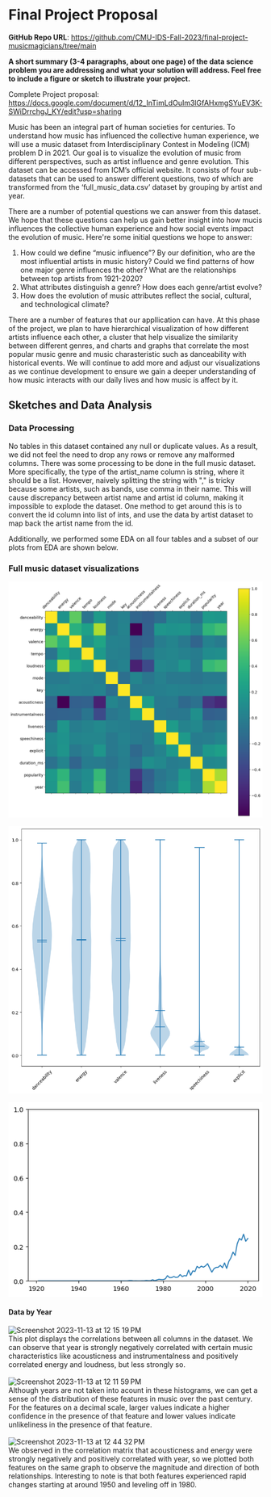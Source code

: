 # Final Project Proposal

**GitHub Repo URL**: https://github.com/CMU-IDS-Fall-2023/final-project-musicmagicians/tree/main

**A short summary (3-4 paragraphs, about one page) of the data science problem you are addressing and what your solution will address. Feel free to include a figure or sketch to illustrate your project.**

Complete Project proposal: https://docs.google.com/document/d/12_InTimLdOuIm3lGfAHxmgSYuEV3K-SWiDrrchgJ_KY/edit?usp=sharing

Music has been an integral part of human societies for centuries. To understand how music has influenced the collective human experience, we will use a music dataset from Interdisciplinary Contest in Modeling (ICM) problem D in 2021. Our goal is to visualize the evolution of music from different perspectives, such as artist influence and genre evolution. This dataset can be accessed from ICM’s official website. It consists of four sub-datasets that can be used to answer different questions, two of which are transformed from the ‘full_music_data.csv’ dataset by grouping by artist and year.

There are a number of potential questions we can answer from this dataset. We hope that these questions can help us gain better insight into how mucis influences the collective human experience and how social events impact the evolution of music. Here're some initial questions we hope to answer:

1. How could we define “music influence”? By our definition, who are the most influential artists in music history? Could we find patterns of how one major genre influences the other? What are the relationships between top artists from 1921-2020?
2. What attributes distinguish a genre? How does each genre/artist evolve? 
3. How does the evolution of music attributes reflect the social, cultural, and technological climate?

There are a number of features that our appllication can have. At this phase of the project, we plan to have hierarchical visualization of how different artists influence each other, a cluster that help visualize the similarity between different genres, and charts and graphs that correlate the most popular music genre and music charasteristic such as danceability with historical events. We will continue to add more and adjust our visualizations as we continue development to ensure we gain a deeper understanding of how music interacts with our daily lives and how music is affect by it. 

## Sketches and Data Analysis
### Data Processing
No tables in this dataset contained any null or duplicate values. As a result, we did not feel the need to drop any rows or remove any malformed columns. There was some processing to be done in the full music dataset. More specifically, the type of the artist_name column is string, where it should be a list. However, naively splitting the string with "," is tricky because some artists, such as bands, use comma in their name. This will cause discrepancy between artist name and artist id column, making it impossible to explode the dataset. One method to get around this is to convert the id column into list of ints, and use the data by artist dataset to map back the artist name from the id. 

Additionally, we performed some EDA on all four tables and a subset of our plots from EDA are shown below.

### Full music dataset visualizations
![This plot displays the correlation between numeric features in the dataset](eda_notebooks/images/full_music_corr.png "Full music dataset correlation")


![This plot displays the violin plot that shows the distribution of selected features](eda_notebooks/images/full_music_violin.png "Selected features distribution")


![This plot shows year vs mean explicit in the aggregated-by-year full dataset. More recent songs are more explicit.](eda_notebooks/images/full_music_year_explicit.png "Year vs Explicit")


#### Data by Year


<img width="650" alt="Screenshot 2023-11-13 at 12 15 19 PM" src="https://github.com/CMU-IDS-Fall-2023/final-project-musicmagicians/assets/80061658/b3b83777-e09b-4d9c-b05c-47fb4f868013">
<br>
This plot displays the correlations between all columns in the dataset. We can observe that year is strongly negatively correlated with certain music characteristics like acousticness and instrumentalness and positively correlated energy and loudness, but less strongly so.
<br>
<br>

<img width="582" alt="Screenshot 2023-11-13 at 12 11 59 PM" src="https://github.com/CMU-IDS-Fall-2023/final-project-musicmagicians/assets/80061658/7a403657-62a5-4478-9422-83980a5949bc">
<br>
Although years are not taken into acount in these histograms, we can get a sense of the distribution of these features in music over the past century. For the features on a decimal scale, larger values indicate a higher confidence in the presence of that feature and lower values indicate unlikeliness in the presence of that feature.
<br>
<br>

<img width="634" alt="Screenshot 2023-11-13 at 12 44 32 PM" src="https://github.com/CMU-IDS-Fall-2023/final-project-musicmagicians/assets/80061658/ad92cec2-03e2-4344-9702-0b5aaf6f41f8">
<br>
We observed in the correlation matrix that acousticness and energy were strongly negatively and positively correlated with year, so we plotted both features on the same graph to observe the magnitude and direction of both relationships. Interesting to note is that both features experienced rapid changes starting at around 1950 and leveling off in 1980.
<br>
